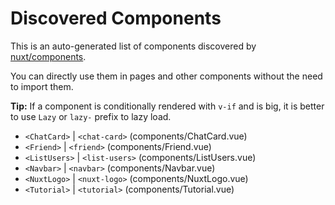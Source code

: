 # Discovered Components

This is an auto-generated list of components discovered by [nuxt/components](https://github.com/nuxt/components).

You can directly use them in pages and other components without the need to import them.

**Tip:** If a component is conditionally rendered with `v-if` and is big, it is better to use `Lazy` or `lazy-` prefix to lazy load.

- `<ChatCard>` | `<chat-card>` (components/ChatCard.vue)
- `<Friend>` | `<friend>` (components/Friend.vue)
- `<ListUsers>` | `<list-users>` (components/ListUsers.vue)
- `<Navbar>` | `<navbar>` (components/Navbar.vue)
- `<NuxtLogo>` | `<nuxt-logo>` (components/NuxtLogo.vue)
- `<Tutorial>` | `<tutorial>` (components/Tutorial.vue)
